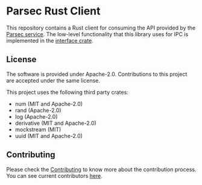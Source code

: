 <!--
  -- Copyright 2020 Contributors to the Parsec project. 
  -- SPDX-License-Identifier: Apache-2.0
--->
# Parsec Rust Client

This repository contains a Rust client for consuming the API provided by the [Parsec service](https://github.com/parallaxsecond/parsec).
The low-level functionality that this library uses for IPC is implemented in the [interface crate](https://github.com/parallaxsecond/parsec-interface-rs).

## License

The software is provided under Apache-2.0. Contributions to this project are accepted under the same license.

This project uses the following third party crates:
* num (MIT and Apache-2.0)
* rand (Apache-2.0)
* log (Apache-2.0)
* derivative (MIT and Apache-2.0)
* mockstream (MIT)
* uuid (MIT and Apache-2.0)

## Contributing

Please check the [Contributing](CONTRIBUTING.md) to know more about the contribution process. You can see current contributors [here](https://github.com/parallaxsecond/parsec/blob/master/CONTRIBUTORS.md).


